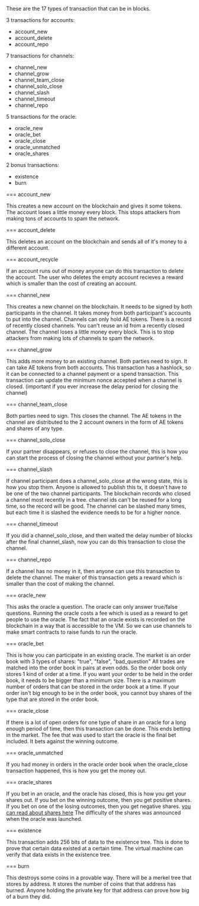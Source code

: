These are the 17 types of transaction that can be in blocks.

3 transactions for accounts:
* account_new
* account_delete
* account_repo

7 transactions for channels:
* channel_new
* channel_grow
* channel_team_close
* channel_solo_close
* channel_slash
* channel_timeout
* channel_repo

5 transactions for the oracle:
* oracle_new
* oracle_bet
* oracle_close
* oracle_unmatched
* oracle_shares

2 bonus transactions:
* existence
* burn

=== account_new

This creates a new account on the blockchain and gives it some tokens.
The account loses a little money every block. This stops attackers from making tons of accounts to spam the network.

=== account_delete

This deletes an account on the blockchain and sends all of it's money to a different account.

=== account_recycle

If an account runs out of money anyone can do this transaction to delete the account. The user who deletes the empty account recieves a reward which is smaller than the cost of creating an account.

=== channel_new

This creates a new channel on the blockchain.
It needs to be signed by both participants in the channel.
It takes money from both participant's accounts to put into the channel.
Channels can only hold AE tokens.
There is a record of recently closed channels. You can't reuse an id from a recently closed channel.
The channel loses a little money every block. This is to stop attackers from making lots of channels to spam the network.

=== channel_grow

This adds more money to an existing channel.
Both parties need to sign.
It can take AE tokens from both accounts.
This transaction has a hashlock, so it can be connected to a channel payment or a spend transaction.
This transaction can update the minimum nonce accepted when a channel is closed. (important if you ever increase the delay period for closing the channel)

=== channel_team_close

Both parties need to sign.
This closes the channel.
The AE tokens in the channel are distributed to the 2 account owners in the form of AE tokens and shares of any type.

=== channel_solo_close

If your partner disappears, or refuses to close the channel, this is how you can start the process of closing the channel without your partner's help.

=== channel_slash

If channel participant does a channel_solo_close at the wrong state, this is how you stop them.
Anyone is allowed to publish this tx, it doesn't have to be one of the two channel participants.
The blockchain records who closed a channel most recently in a tree.
channel ids can't be reused for a long time, so the record will be good.
The channel can be slashed many times, but each time it is slashed the evidence needs to be for a higher nonce.

=== channel_timeout

If you did a channel_solo_close, and then waited the delay number of blocks after the final channel_slash, now you can do this transaction to close the channel.

=== channel_repo

If a channel has no money in it, then anyone can use this transaction to delete the channel.
The maker of this transaction gets a reward which is smaller than the cost of making the channel.

=== oracle_new

This asks the oracle a question.
The oracle can only answer true/false questions.
Running the oracle costs a fee which is used as a reward to get people to use the oracle.
The fact that an oracle exists is recorded on the blockchain in a way that is accessible to the VM. So we can use channels to make smart contracts to raise funds to run the oracle.

=== oracle_bet

This is how you can participate in an existing oracle.
The market is an order book with 3 types of shares: "true", "false", "bad_question"
All trades are matched into the order book in pairs at even odds.
So the order book only stores 1 kind of order at a time.
If you want your order to be held in the order book, it needs to be bigger than a minimum size.
There is a maximum number of orders that can be stored in the order book at a time.
If your order isn't big enough to be in the order book, you cannot buy shares of the type that are stored in the order book.

=== oracle_close

If there is a lot of open orders for one type of share in an oracle for a long enough period of time, then this transaction can be done.
This ends betting in the market.
The fee that was used to start the oracle is the final bet included. It bets against the winning outcome.

=== oracle_unmatched

If you had money in orders in the oracle order book when the oracle_close transaction happened, this is how you get the money out.

=== oracle_shares

If you bet in an oracle, and the oracle has closed, this is how you get your shares out.
If you bet on the winning outcome, then you get positive shares. If you bet on one of the losing outcomes, then you get negative shares.
[you can read about shares here](docs/shares.md)
The difficulty of the shares was announced when the oracle was launched.

=== existence

This transaction adds 256 bits of data to the existence tree. This is done to prove that certain data existed at a certain time.
The virtual machine can verify that data exists in the existence tree.


=== burn

This destroys some coins in a provable way.
There will be a merkel tree that stores by address. It stores the number of coins that that address has burned.
Anyone holding the private key for that address can prove how big of a burn they did.